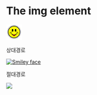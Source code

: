 <!DOCTYPE html>
<html>
<title>상대경로와 절대경로에 대한 이해</title>

<body>

 

<h1>The img element</h1>

  

<!--html파일과 같은 폴더 안에 있어야 이미지가 보여집니다. -->

<img src="smiley.gif" alt="Smiley face" width="42" height="42">

  

<p>상대경로</p>

  <a href="./smiley2.gif" download>
      <img src="./smiley2.gif" alt="Smiley face" width="42" height="42">
  </a>

 

<p>절대경로</p>

<!--github의 개인 URL로 테스트 해보세요 -->

 <img src="https://leehyeon-a.github.io/web1/smiley.gif">

 

 

</body>

</html>
